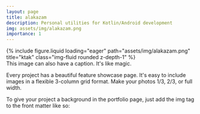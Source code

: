 ```yaml
---
layout: page
title: alakazam
description: Personal utilities for Kotlin/Android development
img: assets/img/alakazam.png
importance: 1
---
```


<div class="row">
    <div class="col-sm mt-3 mt-md-0">
        {% include figure.liquid loading="eager" path="assets/img/alakazam.png" title="ktak" class="img-fluid rounded z-depth-1" %}
    </div>
</div>
<div class="caption">
    This image can also have a caption. It's like magic.
</div>

Every project has a beautiful feature showcase page.
It's easy to include images in a flexible 3-column grid format.
Make your photos 1/3, 2/3, or full width.

To give your project a background in the portfolio page, just add the img tag to the front matter like so:
